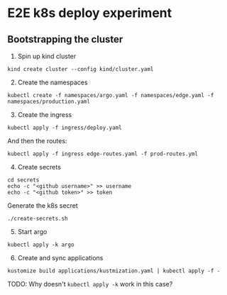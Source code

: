 # E2E k8s deploy experiment

## Bootstrapping the cluster

1. Spin up kind cluster

```
kind create cluster --config kind/cluster.yaml
```

2. Create the namespaces

```
kubectl create -f namespaces/argo.yaml -f namespaces/edge.yaml -f namespaces/production.yaml
```

3. Create the ingress

```
kubectl apply -f ingress/deploy.yaml
```

And then the routes:

```
kubectl apply -f ingress edge-routes.yaml -f prod-routes.yml
```

4. Create secrets

```
cd secrets
echo -c "<github username>" >> username
echo -c "<github token>" >> token
```

Generate the k8s secret
```
./create-secrets.sh
```

5. Start argo

```
kubectl apply -k argo
```

6. Create and sync applications

```
kustomize build applications/kustmization.yaml | kubectl apply -f -
```

TODO: Why doesn't `kubectl apply -k` work in this case?
